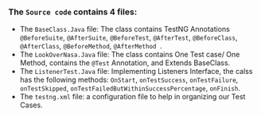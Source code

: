 ### The `Source code` contains 4 files:
* The `BaseClass.Java` file: The class contains TestNG Annotations `@BeforeSuite`, `@AfterSuite`, `@BeforeTest`, `@AfterTest`, `@BeforeClass`, `@AfterClass`, `@BeforeMethod`, `@AfterMethod `.
* The `LookOverNasa.Java` file: The class contains One Test case/ One Method, contains the `@Test` Annotation,  and Extends BaseClass.
* The `ListenerTest.Java` file: Implementing Listeners Interface, the calss has the following methods: `OnStart`, `onTestSuccess`, `onTestFailure`, `onTestSkipped`, `onTestFailedButWithinSuccessPercentage`, `onFinish`.
* The `testng.xml` file: a configuration file to help in organizing our Test Cases.